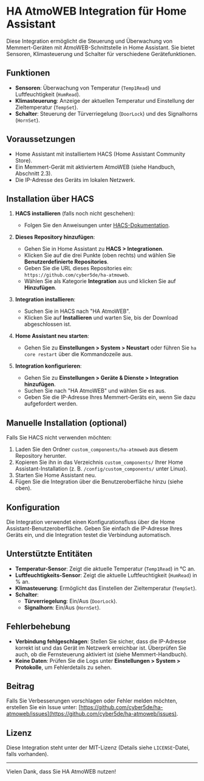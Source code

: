 # HA AtmoWEB Integration für Home Assistant

Diese Integration ermöglicht die Steuerung und Überwachung von Memmert-Geräten mit AtmoWEB-Schnittstelle in Home Assistant. Sie bietet Sensoren, Klimasteuerung und Schalter für verschiedene Gerätefunktionen.

## Funktionen

- **Sensoren**: Überwachung von Temperatur (`Temp1Read`) und Luftfeuchtigkeit (`HumRead`).
- **Klimasteuerung**: Anzeige der aktuellen Temperatur und Einstellung der Zieltemperatur (`TempSet`).
- **Schalter**: Steuerung der Türverriegelung (`DoorLock`) und des Signalhorns (`HornSet`).

## Voraussetzungen

- Home Assistant mit installiertem HACS (Home Assistant Community Store).
- Ein Memmert-Gerät mit aktiviertem AtmoWEB (siehe Handbuch, Abschnitt 2.3).
- Die IP-Adresse des Geräts im lokalen Netzwerk.

## Installation über HACS

1. **HACS installieren** (falls noch nicht geschehen):
   - Folgen Sie den Anweisungen unter [HACS-Dokumentation](https://hacs.xyz/docs/setup/download).

2. **Dieses Repository hinzufügen**:
   - Gehen Sie in Home Assistant zu **HACS > Integrationen**.
   - Klicken Sie auf die drei Punkte (oben rechts) und wählen Sie **Benutzerdefinierte Repositories**.
   - Geben Sie die URL dieses Repositories ein: `https://github.com/cyber5de/ha-atmoweb`.
   - Wählen Sie als Kategorie **Integration** aus und klicken Sie auf **Hinzufügen**.

3. **Integration installieren**:
   - Suchen Sie in HACS nach "HA AtmoWEB".
   - Klicken Sie auf **Installieren** und warten Sie, bis der Download abgeschlossen ist.

4. **Home Assistant neu starten**:
   - Gehen Sie zu **Einstellungen > System > Neustart** oder führen Sie `ha core restart` über die Kommandozeile aus.

5. **Integration konfigurieren**:
   - Gehen Sie zu **Einstellungen > Geräte & Dienste > Integration hinzufügen**.
   - Suchen Sie nach "HA AtmoWEB" und wählen Sie es aus.
   - Geben Sie die IP-Adresse Ihres Memmert-Geräts ein, wenn Sie dazu aufgefordert werden.

## Manuelle Installation (optional)

Falls Sie HACS nicht verwenden möchten:
1. Laden Sie den Ordner `custom_components/ha-atmoweb` aus diesem Repository herunter.
2. Kopieren Sie ihn in das Verzeichnis `custom_components/` Ihrer Home Assistant-Installation (z. B. `/config/custom_components/` unter Linux).
3. Starten Sie Home Assistant neu.
4. Fügen Sie die Integration über die Benutzeroberfläche hinzu (siehe oben).

## Konfiguration

Die Integration verwendet einen Konfigurationsfluss über die Home Assistant-Benutzeroberfläche. Geben Sie einfach die IP-Adresse Ihres Geräts ein, und die Integration testet die Verbindung automatisch.

## Unterstützte Entitäten

- **Temperatur-Sensor**: Zeigt die aktuelle Temperatur (`Temp1Read`) in °C an.
- **Luftfeuchtigkeits-Sensor**: Zeigt die aktuelle Luftfeuchtigkeit (`HumRead`) in % an.
- **Klimasteuerung**: Ermöglicht das Einstellen der Zieltemperatur (`TempSet`).
- **Schalter**:
  - **Türverriegelung**: Ein/Aus (`DoorLock`).
  - **Signalhorn**: Ein/Aus (`HornSet`).

## Fehlerbehebung

- **Verbindung fehlgeschlagen**: Stellen Sie sicher, dass die IP-Adresse korrekt ist und das Gerät im Netzwerk erreichbar ist. Überprüfen Sie auch, ob die Fernsteuerung aktiviert ist (siehe Memmert-Handbuch).
- **Keine Daten**: Prüfen Sie die Logs unter **Einstellungen > System > Protokolle**, um Fehlerdetails zu sehen.

## Beitrag

Falls Sie Verbesserungen vorschlagen oder Fehler melden möchten, erstellen Sie ein Issue unter: [https://github.com/cyber5de/ha-atmoweb/issues](https://github.com/cyber5de/ha-atmoweb/issues).

## Lizenz

Diese Integration steht unter der MIT-Lizenz (Details siehe `LICENSE`-Datei, falls vorhanden).

---

Vielen Dank, dass Sie HA AtmoWEB nutzen!
